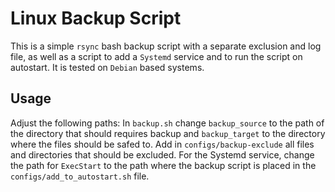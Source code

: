 # Linux Backup Script
This is a simple `rsync` bash backup script with a separate exclusion and log file, as well as a script to add a `Systemd` service and to run the script on autostart.
It is tested on `Debian` based systems.

## Usage
Adjust the following paths:
In `backup.sh` change `backup_source` to the path of the directory that should requires backup and `backup_target` to the directory where the files should be safed to.
Add in `configs/backup-exclude` all files and directories that should be excluded.
For the Systemd service, change the path for `ExecStart` to the path where the backup script is placed in the `configs/add_to_autostart.sh` file.
